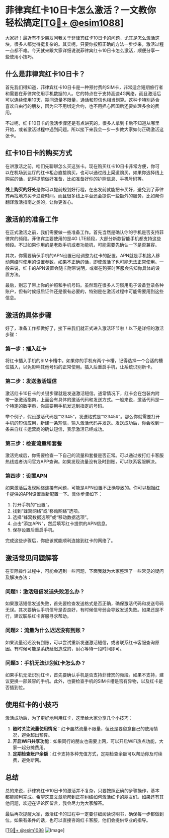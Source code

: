 # 菲律宾红卡10日卡怎么激活？一文教你轻松搞定[[TG💪+ @esim1088](https://t.me/s/esim1088)]

大家好！最近有不少朋友问我关于菲律宾红卡10日卡的问题，尤其是怎么激活这块，很多人都觉得挺复杂的。其实呢，只要你按照正确的方法一步步来，激活过程一点都不难。今天就来跟大家详细说说菲律宾红卡10日卡怎么激活，顺便分享一些使用小技巧。

## 什么是菲律宾红卡10日卡？

首先我们得知道，菲律宾红卡10日卡是一种预付费的SIM卡，非常适合短期旅行者和需要在菲律宾使用手机数据的人。它的特点在于支持高速4G网络，而且激活后可以连续使用10天，期间流量不限量，通话和短信也相当划算。这种卡特别适合喜欢自由行的朋友，因为它不用绑定合约，也不用担心回国后还要处理多余的费用。

不过呢，红卡10日卡的激活步骤还是有点讲究的，很多人拿到卡后不知道从哪里开始，或者激活过程中遇到问题。所以接下来我会一步一步教大家如何正确激活这张卡。

## 红卡10日卡的购买方式

在讲激活之前，咱们先聊聊怎么买这张卡。现在购买红卡10日卡非常方便，你可以在机场到达厅的红卡柜台直接购买，也可以通过线上渠道购买。如果你选择线上购买的话，记得提前做好准备，比如准备好你的护照信息、手机号码等。

**线上购买的好处**是你可以提前规划好行程，在出发前就能把卡买好，避免到了菲律宾再找地方买卡浪费时间。而且很多线上平台还会提供一些额外的服务，比如帮你翻译激活指南之类的，让你更省心。

## 激活前的准备工作

在正式激活之前，我们需要做一些准备工作。首先当然是确认你的手机是否支持菲律宾的频段。菲律宾主要使用的是4G LTE频段，大部分新款智能手机都支持这些频段。不过如果你用的是老款手机或者功能机，可能需要先确认一下是否兼容。

其次，你需要确保手机的APN设置已经调整为红卡的配置。APN就是手机接入移动网络时使用的设置参数，如果不正确的话，即使激活了也可能无法正常使用。一般来说，红卡的APN设置会随卡附带说明，或者在购买时客服会告知你具体的设置方法。

最后，别忘了带上你的护照和手机号码。虽然现在很多人习惯用电子设备登录各种账户，但有时候纸质证件还是很有必要的，特别是在激活过程中可能需要用到这些信息。

## 激活的具体步骤

好了，准备工作都做好了，接下来我们就正式进入激活环节啦！以下是详细的激活步骤：

### 第一步：插入红卡

将红卡插入手机的SIM卡槽中。如果你的手机有两个卡槽，记得选择一个合适的槽位插入，以免影响其他号码的正常使用。插入后重启手机，让系统识别新卡。

### 第二步：发送激活短信

激活红卡10日卡的关键步骤就是发送激活短信。通常情况下，红卡会在包装内附带一张激活指南，上面会有具体的激活代码和发送方式。一般来说，激活代码是一个特定的数字串，你需要用手机发送到指定的号码。

举个例子，假设激活代码是“12345”，发送格式是“12345#”。那么你就需要打开手机的短信应用，新建一条短信，输入激活代码并发送。发送成功后，你会收到一条来自红卡运营商的确认短信，表示激活已经成功。

### 第三步：检查流量和套餐

激活完成后，你需要检查一下自己的流量和套餐是否正常。可以通过拨打红卡客服热线或者访问官方APP查询。如果发现流量没有及时到账，可以联系客服解决。

### 第四步：设置APN

如果激活后发现网络连接有问题，可能是APN设置不正确导致的。你可以根据红卡提供的APN设置重新配置一下。具体步骤如下：

1. 打开手机的“设置”。
2. 找到“蜂窝网络”或“移动网络”选项。
3. 选择“蜂窝数据选项”或“移动数据选项”。
4. 点击“添加APN”，然后填写红卡提供的APN信息。
5. 保存设置后重启手机。

完成这些步骤后，你应该就能顺利连接到红卡的网络了。

## 激活常见问题解答

在实际操作过程中，可能会遇到一些问题，下面我就为大家整理了一些常见的疑问及解决办法：

### 问题1：激活短信发送失败怎么办？

如果激活短信发送失败，首先要检查发送格式是否正确，确保激活代码和发送号码无误。其次要确认手机信号是否良好，有时候信号弱会导致发送失败。如果还是不行，建议联系红卡客服寻求帮助。

### 问题2：流量为什么迟迟没有到账？

如果流量迟迟没有到账，可以尝试重新发送激活短信，或者联系红卡客服查询原因。有时候可能是系统延迟造成的，耐心等待一段时间即可。

### 问题3：手机无法识别红卡怎么办？

如果手机无法识别红卡，首先要确认手机是否支持菲律宾的频段。如果不支持，建议更换一部兼容的手机。此外，也要检查手机的SIM卡槽是否有异物，以及红卡是否插到位。

## 使用红卡的小技巧

激活成功后，为了更好地利用红卡，这里给大家分享几个小技巧：

1. **随时关注流量使用情况**：红卡虽然流量不限量，但还是要留意自己的使用情况，避免超出预算。
2. **开启WiFi共享功能**：如果同行的朋友也需要上网，可以开启WiFi热点功能，大家一起分摊费用。
3. **定期检查账户余额**：红卡支持多种充值方式，定期检查余额可以帮助你及时续费，避免断网。

## 总结

总的来说，菲律宾红卡10日卡的激活并不复杂，只要按照正确的步骤操作，基本都能顺利完成。希望这篇文章能帮到正在纠结如何激活红卡的朋友们。如果还有其他问题，欢迎在评论区留言，我会尽力为大家解答。

最后再次提醒大家，激活红卡的过程中一定要仔细阅读说明书，确保每一步都做到位。如果有条件的话，也可以直接咨询红卡客服，他们会提供专业的指导。

[[TG💪+ @esim1088](https://t.me/s/esim1088) ![Image](https://i.postimg.cc/4NQfJmqS/Snipaste-2025-05-13-00-14-12.png)]